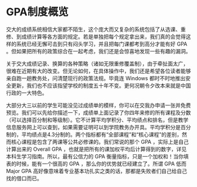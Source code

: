 # GPA制度概览

交大的成绩系统相信大家都不陌生，这个庞大而又复杂的系统包括了从选课、重修、到成绩计算等各方面的规定。若是单独把每个规定拿出来，我们真的会觉得这样的系统已经无懈可击到只有闷头学习，并且把每门课都考到高分才能有好 GPA 。但如果把所有的政策综合在一起考虑，我们还是会惊喜地发现一些有趣的漏洞。

关于交大成绩记录、换算的各种策略（诸如无限重修覆盖制），由于牵扯面太广，很难在近期有大的改变。但无论如何，在具体操作中，我们还是希望各位读者能够亲自跑一趟教务处，问清楚现行的政策法规。毕竟连 Windows 都时不时地推出安全更新，我们也不应该指望学校的制度五十年不变。更何况朝令夕改本来就是中国行政的一大特色。

大部分大三以前的学生可能没见过成绩单的模样，你可以在交我办申请一张并免费预览。我们可以先给你描述一下，成绩单上面记录了你四年来修的所有课程及分数（可以选择百分制和等级制）。它不计算平均学积分、平均绩点和排名，但是教学信息服务网上可以查到，如果需要证明可以到学院教务办开具。平均学积分是百分制的，平均绩点是4.3分制的。两个指标都有“全部课程”和“核心课程”的差别，然而核心课程是包含了两课等公共必修课的。我们常说的那个 GPA ，实际上是自己计算出来的 Overall GPA ，也就是把所有的课加权平均后计算得到的数字，详见本科生学习指南。所以，最有公信力的 GPA 衡量指标，只是一个加权和！当你填表的时候，能有一个很高的 GPA ，那么你的优势就已经建立了。所谓 GPA 低而 Major GPA 高好像意味着专业基本功扎实之类的话，那都是失败者们自己给自己找的借口而已。

